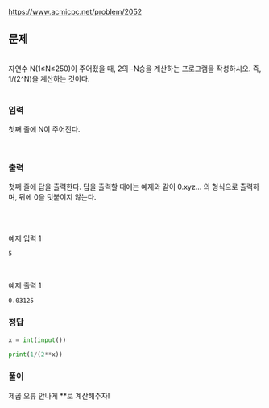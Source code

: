 https://www.acmicpc.net/problem/2052

## 문제
<br>
자연수 N(1≤N≤250)이 주어졌을 때, 2의 -N승을 계산하는 프로그램을 작성하시오. 즉, 1/(2^N)을 계산하는 것이다.


<br>

<br>

### 입력
첫째 줄에 N이 주어진다.



<br>

### 출력
첫째 줄에 답을 출력한다. 답을 출력할 때에는 예제와 같이 0.xyz… 의 형식으로 출력하며, 뒤에 0을 덧붙이지 않는다.

<br>

<br>


예제 입력 1 
<br>
```
5
```
<br>

예제 출력 1
<br>

```
0.03125

```

### 정답
```Python
x = int(input())

print(1/(2**x))
```

### 풀이
제곱 오류 안나게 **로 계산해주자!